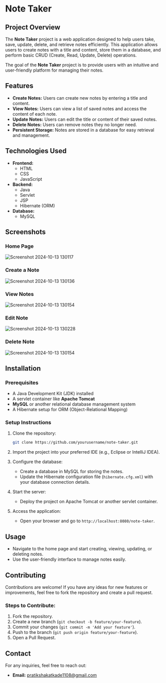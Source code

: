 


# Note Taker

## Project Overview
The **Note Taker** project is a web application designed to help users take, save, update, delete, and retrieve notes efficiently. This application allows users to create notes with a title and content, store them in a database, and perform basic CRUD (Create, Read, Update, Delete) operations.

The goal of the **Note Taker** project is to provide users with an intuitive and user-friendly platform for managing their notes.

## Features
- **Create Notes:** Users can create new notes by entering a title and content.
- **View Notes:** Users can view a list of saved notes and access the content of each note.
- **Update Notes:** Users can edit the title or content of their saved notes.
- **Delete Notes:** Users can remove notes they no longer need.
- **Persistent Storage:** Notes are stored in a database for easy retrieval and management.

## Technologies Used
- **Frontend:**
  - HTML
  - CSS
  - JavaScript
- **Backend:**
  - Java
  - Servlet
  - JSP
  - Hibernate (ORM)
- **Database:**
  - MySQL

## Screenshots

### Home Page
![Screenshot 2024-10-13 130117](https://github.com/user-attachments/assets/b4aa2ccb-d826-496f-84b5-2d7f63139aac)


### Create a Note
![Screenshot 2024-10-13 130136](https://github.com/user-attachments/assets/745af4b2-2d08-4cdc-bbc1-00a8b60fd881)


### View Notes
![Screenshot 2024-10-13 130154](https://github.com/user-attachments/assets/5a542d75-ed14-4f5d-979a-0f4886e61ce9)


### Edit Note
![Screenshot 2024-10-13 130228](https://github.com/user-attachments/assets/7aa2ef1c-259d-4264-b0c9-575ff5da3343)


### Delete Note
![Screenshot 2024-10-13 130154](https://github.com/user-attachments/assets/865f4ac1-ad1f-4285-80ba-f88bad6484eb)




## Installation

### Prerequisites
- A Java Development Kit (JDK) installed
- A servlet container like **Apache Tomcat**
- **MySQL** or another relational database management system
- A Hibernate setup for ORM (Object-Relational Mapping)

### Setup Instructions
1. Clone the repository:
   ```bash
   git clone https://github.com/yourusername/note-taker.git
   ```

2. Import the project into your preferred IDE (e.g., Eclipse or IntelliJ IDEA).

3. Configure the database:
   - Create a database in MySQL for storing the notes.
   - Update the Hibernate configuration file (`hibernate.cfg.xml`) with your database connection details.

4. Start the server:
   - Deploy the project on Apache Tomcat or another servlet container.

5. Access the application:
   - Open your browser and go to `http://localhost:8080/note-taker`.

## Usage
- Navigate to the home page and start creating, viewing, updating, or deleting notes.
- Use the user-friendly interface to manage notes easily.

## Contributing
Contributions are welcome! If you have any ideas for new features or improvements, feel free to fork the repository and create a pull request.

### Steps to Contribute:
1. Fork the repository.
2. Create a new branch (`git checkout -b feature/your-feature`).
3. Commit your changes (`git commit -m 'Add your feature'`).
4. Push to the branch (`git push origin feature/your-feature`).
5. Open a Pull Request.

## Contact
For any inquiries, feel free to reach out:
- **Email:** pratikshakatkade1108@gmail.com

